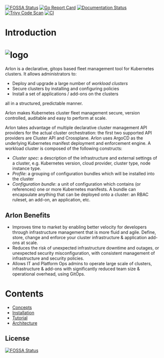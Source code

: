 
<!-- [![FOSSA Status](https://app.fossa.com/api/projects/git%2Bgithub.com%2Fkarlonproj%2Fkarlon.svg?ref=badge_small)](https://app.fossa.com/api/projects/git%2Bgithub.com%2Fkarlonproj%2Fkarlon.svg?ref=badge_small) -->
[![FOSSA Status](https://app.fossa.com/api/projects/git%2Bgithub.com%2Fplatform9%2Fkarlon.svg?type=small)](https://app.fossa.com/projects/git%2Bgithub.com%2Fplatform9%2Fkarlon?ref=badge_small)
[![Go Report Card](https://goreportcard.com/badge/github.com/karlonproj/karlon)](https://goreportcard.com/report/github.com/karlonproj/karlon)
[![Documentation Status](https://readthedocs.org/projects/karlon/badge/?version=latest)](https://karlon.readthedocs.io/en/latest/?badge=latest)
[![Trivy Code Scan](https://github.com/karlonproj/karlon/actions/workflows/trivy.yml/badge.svg)](https://github.com/karlonproj/karlon/actions/workflows/trivy.yml)
[![CI](https://github.com/karlonproj/karlon/actions/workflows/ci.yml/badge.svg)](https://github.com/karlonproj/karlon/actions/workflows/ci.yml)


# Introduction

# ![logo](./docs/images/logo_karlon.svg)

Arlon is a declarative, gitops based fleet management tool for Kubernetes clusters.
It allows administrators to: 
- Deploy and upgrade a large number of *workload clusters* 
- Secure clusters by installing and configuring policies
- Install a set of applications / add-ons on the clusters 

all in a structured, predictable manner. 

Arlon makes Kubernetes cluster fleet management secure, version controlled, auditable and easy to perform at scale. 

Arlon takes advantage of multiple declarative cluster management API providers for the
actual cluster orchestration: the first two supported API providers are
Cluster API and Crossplane.
Arlon uses ArgoCD as the underlying Kubernetes manifest deployment
and enforcement engine.
A workload cluster is composed of the following constructs:

- *Cluster spec*: a description of the infrastructure and external settings of a cluster,
e.g. Kubernetes version, cloud provider, cluster type, node instance type.
- *Profile*: a grouping of configuration bundles which will be installed into the cluster
- *Configuration bundle*: a unit of configuration which contains (or references) one or
more Kubernetes manifests. A bundle can encapsulate anything that can be deployed onto a cluster:
an RBAC ruleset, an add-on, an application, etc. 

## Arlon Benefits

- Improves time to market by enabling better velocity for developers through infrastructure management that is more fluid and agile. Define, store, change and enforce your cluster infrastructure & application add-ons at scale.  
- Reduces the risk of unexpected infrastructure downtime and outages, or unexpected security misconfiguration, with consistent management of infrastructure and security policies.   
- Allows IT and Platform Ops admins to operate large scale of clusters, infrastructure & add-ons with significantly reduced team size & operational overhead, using GitOps. 

# Contents

- [Concepts](./docs/concepts.md)
- [Installation](./docs/installation.md)
- [Tutorial](./docs/gen2_Tutorial.md)
- [Architecture](./docs/architecture.md)

## License

[![FOSSA Status](https://app.fossa.com/api/projects/git%2Bgithub.com%2Fplatform9%2Fkarlon.svg?type=large)](https://app.fossa.com/projects/git%2Bgithub.com%2Fplatform9%2Fkarlon?ref=badge_large)
